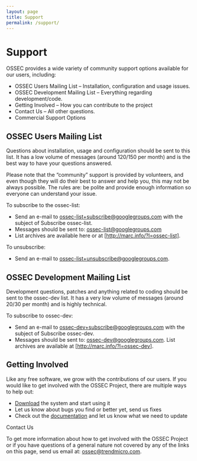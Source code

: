 ```yaml
---
layout: page
title: Support
permalink: /support/
---
```


# Support
 
OSSEC provides a wide variety of community support options available for
our users, including:

* OSSEC Users Mailing List – Installation, configuration and usage issues.
* OSSEC Development Mailing List – Everything regarding development/code.
* Getting Involved – How you can contribute to the project
* Contact Us – All other questions.
* Commercial Support Options

## OSSEC Users Mailing List

Questions about installation, usage and configuration should be sent to
this list. It has a low volume of messages (around 120/150 per month)
and is the best way to have your questions answered.

Please note that the “community” support is provided by volunteers, and
even though they will do their best to answer and help you, this may
not be always possible. The rules are: be polite and provide enough
information so everyone can understand your issue.

To subscribe to the ossec-list:

* Send an e-mail to ossec-list+subscribe@googlegroups.com with the 
  subject of Subscribe ossec-list.
* Messages should be sent to: ossec-list@googlegroups.com  
* List archives are available here or at [http://marc.info/?l=ossec-list].

To unsubscribe:

* Send an e-mail to ossec-list+unsubscribe@googlegroups.com.

## OSSEC Development Mailing List

Development questions, patches and anything related to coding should be
sent to the ossec-dev list. It has a very low volume of messages (around
20/30 per month) and is highly technical.

To subscribe to ossec-dev:

* Send an e-mail to ossec-dev+subscribe@googlegroups.com with the 
  subject of Subscribe ossec-dev.
* Messages should be sent to: ossec-dev@googlegroups.com.  List 
  archives are available at [http://marc.info/?l=ossec-dev].

## Getting Involved

Like any free software, we grow with the contributions of our users.
If you would like to get involved with the OSSEC Project, there are
multiple ways to help out:

* [Download](/download/) the system and start using it
* Let us know about bugs you find or better yet, send us fixes
* Check out the [documentation](https://ossec-docs.readthedocs.org/en/latest/) 
  and let us know what we need to update

Contact Us

To get more information about how to get involved with the OSSEC Project
or if you have questions of a general nature not covered by any of the
links on this page, send us email at: ossec@trendmicro.com.



